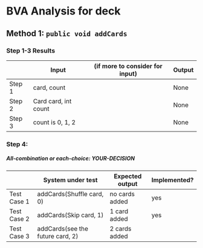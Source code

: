 # BVA Analysis for deck

## Method 1: ```public void addCards```
### Step 1-3 Results
|        | Input | (if more to consider for input) | Output |
|--------|-------|---------------------------------|--------|
| Step 1 |  card, count   |                                 |  None      |
| Step 2 |  Card card, int count  |                                 |  None     |
| Step 3 |  count is 0, 1, 2  |                                 |   None    |
### Step 4:
##### All-combination or each-choice: YOUR-DECISION

|              | System under test      | Expected output                    | Implemented? |
|--------------|------------------------|------------------------------------|--------------|
| Test Case 1  | addCards(Shuffle card, 0) | no cards added |          yes    |
| Test Case 2  | addCards(Skip card, 1) | 1 card added |        yes      |
| Test Case 3  | addCards(see the future card, 2) | 2 cards added |              |
